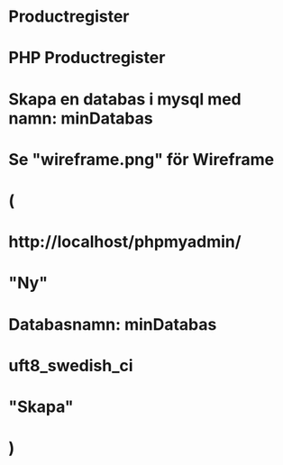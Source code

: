 # Productregister
#
#
#	PHP Productregister
#
#
#  Skapa en databas i mysql med namn:  minDatabas
#
#  Se "wireframe.png" för Wireframe
# 
#
#  (	
#	 http://localhost/phpmyadmin/ 
#	"Ny"
#	
#	Databasnamn: minDatabas
#
#	uft8_swedish_ci
#
#	"Skapa"
#						)
	
